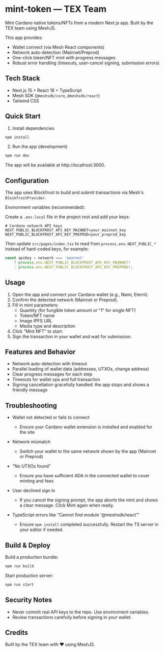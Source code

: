 # mint-token — TEX Team

Mint Cardano native tokens/NFTs from a modern Next.js app. Built by the TEX team using MeshJS.

This app provides:
- Wallet connect (via Mesh React components)
- Network auto-detection (Mainnet/Preprod)
- One-click token/NFT mint with progress messages
- Robust error handling (timeouts, user-cancel signing, submission errors)

## Tech Stack
- Next.js 15 + React 18 + TypeScript
- Mesh SDK (`@meshsdk/core`, `@meshsdk/react`)
- Tailwind CSS

## Quick Start

1) Install dependencies

```bash
npm install
```

2) Run the app (development)

```bash
npm run dev
```

The app will be available at http://localhost:3000.

## Configuration

The app uses Blockfrost to build and submit transactions via Mesh's `BlockfrostProvider`.

Environment variables (recommended):

Create a `.env.local` file in the project root and add your keys:

```env
# Cardano network API keys
NEXT_PUBLIC_BLOCKFROST_API_KEY_MAINNET=your_mainnet_key
NEXT_PUBLIC_BLOCKFROST_API_KEY_PREPROD=your_preprod_key
```

Then update `src/pages/index.tsx` to read from `process.env.NEXT_PUBLIC_*` instead of hard-coded keys, for example:

```ts
const apiKey = network === 'mainnet'
	? process.env.NEXT_PUBLIC_BLOCKFROST_API_KEY_MAINNET!
	: process.env.NEXT_PUBLIC_BLOCKFROST_API_KEY_PREPROD!;
```

## Usage

1. Open the app and connect your Cardano wallet (e.g., Nami, Eternl).
2. Confirm the detected network (Mainnet or Preprod).
3. Fill in mint parameters:
	 - Quantity (for fungible token amount or "1" for single NFT)
	 - Token/NFT name
	 - Image IPFS URL
	 - Media type and description
4. Click "Mint NFT" to start.
5. Sign the transaction in your wallet and wait for submission.

## Features and Behavior

- Network auto-detection with timeout
- Parallel loading of wallet data (addresses, UTXOs, change address)
- Clear progress messages for each step
- Timeouts for wallet ops and full transaction
- Signing cancellation gracefully handled: the app stops and shows a friendly message

## Troubleshooting

- Wallet not detected or fails to connect
	- Ensure your Cardano wallet extension is installed and enabled for the site

- Network mismatch
	- Switch your wallet to the same network shown by the app (Mainnet or Preprod)

- "No UTXOs found"
	- Ensure you have sufficient ADA in the connected wallet to cover minting and fees

- User declined sign tx
	- If you cancel the signing prompt, the app aborts the mint and shows a clear message. Click Mint again when ready.

- TypeScript errors like "Cannot find module '@meshsdk/react'"
	- Ensure `npm install` completed successfully. Restart the TS server in your editor if needed.

## Build & Deploy

Build a production bundle:

```bash
npm run build
```

Start production server:

```bash
npm run start
```

## Security Notes

- Never commit real API keys to the repo. Use environment variables.
- Review transactions carefully before signing in your wallet.

## Credits

Built by the TEX team with ❤️ using MeshJS.
